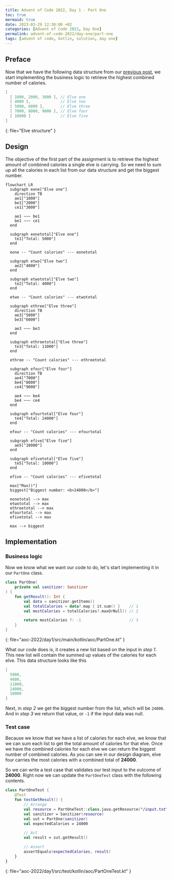```yaml
---
title: Advent of Code 2022, Day 1 - Part One
toc: true
mermaid: true
date: 2023-03-29 12:30:00 +02
categories: [Advent of Code 2022, Day One]
permalink: advent-of-code-2022/day-one/part-one
tags: [advent of code, kotlin, solution, day one]
---
```


## Preface

Now that we have the following data structure from our [previous post](./2023-03-28-sanitizer.md), we start implementing the business logic to retrieve the highest combined
number of calories.

```kotlin
[
  [ 1000, 2000, 3000 ], // Elve one
  [ 4000 ],             // Elve two
  [ 5000, 6000 ],       // Elve three
  [ 7000, 8000, 9000 ], // Elve four
  [ 10000 ]             // Elve five
]
```
{: file="Elve structure" }

## Design

The objective of the first part of the assignment is to retrieve the highest amount of combined calories a single elve is carrying. So we need to sum up all the calories
in each list from our data structure and get the biggest number.

```mermaid
flowchart LR
  subgraph eone["Elve one"]
    direction TB
    ae1["1000"]
    be1["2000"]
    ce1["3000"]

    ae1 ~~~ be1
    be1 ~~~ ce1
  end

  subgraph eonetotal["Elve one"]
    te1["Total: 5000"]
  end

  eone -- "Count calories" --- eonetotal

  subgraph etwo["Elve two"]
    ae2["4000"]
  end

  subgraph etwototal["Elve two"]
    te2["Total: 4000"]
  end

  etwo -- "Count calories" --- etwototal

  subgraph ethree["Elve three"]
    direction TB
    ae3["5000"]
    be3["6000"]

    ae3 ~~~ be3
  end

  subgraph ethreetotal["Elve three"]
    te3["Total: 11000"]
  end

  ethree -- "Count calories" --- ethreetotal

  subgraph efour["Elve four"]
    direction TB
    ae4["7000"]
    be4["8000"]
    ce4["9000"]

    ae4 ~~~ be4
    be4 ~~~ ce4
  end

  subgraph efourtotal["Elve four"]
    te4["Total: 24000"]
  end

  efour -- "Count calories" --- efourtotal

  subgraph efive["Elve five"]
    ae5["10000"]
  end

  subgraph efivetotal["Elve five"]
    te5["Total: 10000"]
  end

  efive -- "Count calories" --- efivetotal

  max["Max()"]
  biggest["Biggest number: <b>24000</b>"]

  eonetotal --> max
  etwototal --> max
  ethreetotal --> max
  efourtotal --> max
  efivetotal --> max

  max --> biggest
```

## Implementation

### Business logic

Now we know what we want our code to do, let's start implementing it in our `PartOne` class.

```kotlin
class PartOne(
    private val sanitizer: Sanitizer
) {
    fun getResult(): Int {
        val data = sanitizer.getItems()
        val totalCalories = data?.map { it.sum() }    // 1
        val mostCalories = totalCalories?.maxOrNull() // 2

        return mostCalories ?: -1                     // 3
    }
}
```
{: file="aoc-2022/day1/src/main/kotlin/aoc/PartOne.kt" }

What our code does is, it creates a new list based on the input in _step 1_. This new list will contain the summed up values of the calories for each elve. This data structure
looks like this

```kotlin
[
  5000,
  4000,
  11000,
  24000,
  10000
]
```

Next, in _step 2_ we get the biggest number from the list, which will be `24000`. And in _step 3_ we return that value, or `-1` if the input data was null.

### Test case

Because we know that we have a list of calories for each elve, we know that we can sum each list to get the total amount of calories for that elve. Once we have the combined
calories for each elve we can return the biggest number of combined calories. As you can see in our design diagram, elve four carries the most calories with a combined
total of __24000__.

So we can write a test case that validates our test input to the outcome of __24000__. Right now we can update the `PartOneTest` class with the following contents.

```kotlin
class PartOneTest {
    @Test
    fun testGetResult() {
        // Arrange
        val resource = PartOneTest::class.java.getResource("/input.txt")
        val sanitizer = Sanitizer(resource)
        val sut = PartOne(sanitizer)
        val expectedCalories = 24000

        // Act
        val result = sut.getResult()

        // Assert
        assertEquals(expectedCalories, result)
    }
}
```
{: file="aoc-2022/day1/src/test/kotlin/aoc/PartOneTest.kt" }

